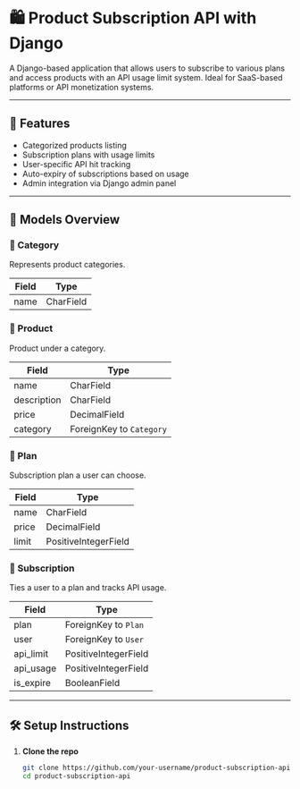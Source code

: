 # 🛍️ Product Subscription API with Django

A Django-based application that allows users to subscribe to various plans and access products with an API usage limit system. Ideal for SaaS-based platforms or API monetization systems.

---

## 🚀 Features

- Categorized products listing
- Subscription plans with usage limits
- User-specific API hit tracking
- Auto-expiry of subscriptions based on usage
- Admin integration via Django admin panel

---

## 🧱 Models Overview

### 🔹 Category
Represents product categories.

| Field | Type |
|-------|------|
| name  | CharField |

### 🔹 Product
Product under a category.

| Field | Type |
|-------|------|
| name        | CharField |
| description | CharField |
| price       | DecimalField |
| category    | ForeignKey to `Category` |

### 🔹 Plan
Subscription plan a user can choose.

| Field | Type |
|-------|------|
| name   | CharField |
| price  | DecimalField |
| limit  | PositiveIntegerField |

### 🔹 Subscription
Ties a user to a plan and tracks API usage.

| Field      | Type |
|------------|------|
| plan       | ForeignKey to `Plan` |
| user       | ForeignKey to `User` |
| api_limit  | PositiveIntegerField |
| api_usage  | PositiveIntegerField |
| is_expire  | BooleanField |

---

## 🛠️ Setup Instructions

1. **Clone the repo**

   ```bash
   git clone https://github.com/your-username/product-subscription-api.git
   cd product-subscription-api
